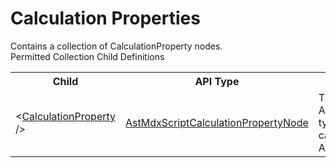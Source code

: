 # Calculation Properties

<div class="LanguageSummary"><div class ="SummaryItem">Contains a collection of CalculationProperty nodes.</div></div><div class="SchemaBindingGroup"><div class="SchemaBindingGroupHeader">Permitted Collection Child Definitions</div><table id="SchemaBindingList" class="SchemaBindingList"><tbody><tr><th class="SchemaBindingNameColumnHeader">Child</th><th class="SchemaBindingTypeColumnHeader">API Type</th><th class="SchemaBindingSummaryColumnHeader">Description</th></tr><tr class="cd0"><td class="SchemaBindingName"><span class="punc">&lt;</span><a href=Varigence.Languages.Biml.Cube.Calculation.AstMdxScriptCalculationPropertyNode.html">CalculationProperty</a><span class="punc"> /&gt;</span></td><td class="SchemaBindingType"><a href="../api-reference/Varigence.Languages.Biml.Cube.Calculation.AstMdxScriptCalculationPropertyNode.html">AstMdxScriptCalculationPropertyNode</a></td><td class="SchemaBindingSummary">The AstMdxScriptCalculationPropertyNode type corresponds directly to a script calculation property in SQL Server Analysis Services.</td></tr></tbody></table></div>